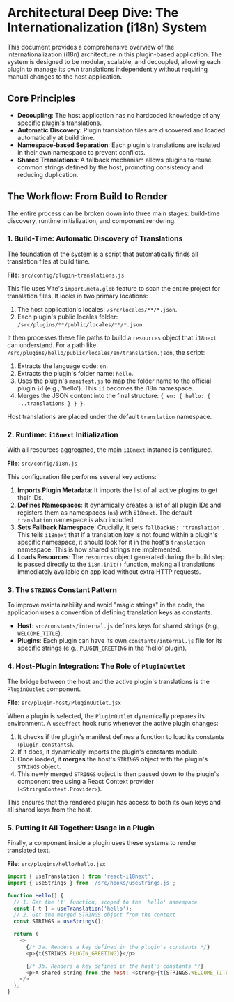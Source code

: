 # Architectural Deep Dive: The Internationalization (i18n) System

This document provides a comprehensive overview of the internationalization (i18n) architecture in this plugin-based application. The system is designed to be modular, scalable, and decoupled, allowing each plugin to manage its own translations independently without requiring manual changes to the host application.

## Core Principles

* **Decoupling**: The host application has no hardcoded knowledge of any specific plugin's translations.
* **Automatic Discovery**: Plugin translation files are discovered and loaded automatically at build time.
* **Namespace-based Separation**: Each plugin's translations are isolated in their own namespace to prevent conflicts.
* **Shared Translations**: A fallback mechanism allows plugins to reuse common strings defined by the host, promoting consistency and reducing duplication.

## The Workflow: From Build to Render

The entire process can be broken down into three main stages: build-time discovery, runtime initialization, and component rendering.

### 1. Build-Time: Automatic Discovery of Translations

The foundation of the system is a script that automatically finds all translation files at build time.

**File**: `src/config/plugin-translations.js`

This file uses Vite's `import.meta.glob` feature to scan the entire project for translation files. It looks in two primary locations:
1.  The host application's locales: `/src/locales/**/*.json`.
2.  Each plugin's public locales folder: `/src/plugins/**/public/locales/**/*.json`.

It then processes these file paths to build a `resources` object that `i18next` can understand. For a path like `/src/plugins/hello/public/locales/en/translation.json`, the script:
1.  Extracts the language code: `en`.
2.  Extracts the plugin's folder name: `hello`.
3.  Uses the plugin's `manifest.js` to map the folder name to the official plugin `id` (e.g., 'hello'). This `id` becomes the i18n namespace.
4.  Merges the JSON content into the final structure: `{ en: { hello: { ...translations } } }`.

Host translations are placed under the default `translation` namespace.

### 2. Runtime: `i18next` Initialization

With all resources aggregated, the main `i18next` instance is configured.

**File**: `src/config/i18n.js`

This configuration file performs several key actions:
1.  **Imports Plugin Metadata**: It imports the list of all active plugins to get their IDs.
2.  **Defines Namespaces**: It dynamically creates a list of all plugin IDs and registers them as namespaces (`ns`) with `i18next`. The default `translation` namespace is also included.
3.  **Sets Fallback Namespace**: Crucially, it sets `fallbackNS: 'translation'`. This tells `i18next` that if a translation key is not found within a plugin's specific namespace, it should look for it in the host's `translation` namespace. This is how shared strings are implemented.
4.  **Loads Resources**: The `resources` object generated during the build step is passed directly to the `i18n.init()` function, making all translations immediately available on app load without extra HTTP requests.

### 3. The `STRINGS` Constant Pattern

To improve maintainability and avoid "magic strings" in the code, the application uses a convention of defining translation keys as constants.

* **Host**: `src/constants/internal.js` defines keys for shared strings (e.g., `WELCOME_TITLE`).
* **Plugins**: Each plugin can have its own `constants/internal.js` file for its specific strings (e.g., `PLUGIN_GREETING` in the 'hello' plugin).

### 4. Host-Plugin Integration: The Role of `PluginOutlet`

The bridge between the host and the active plugin's translations is the `PluginOutlet` component.

**File**: `src/plugin-host/PluginOutlet.jsx`

When a plugin is selected, the `PluginOutlet` dynamically prepares its environment. A `useEffect` hook runs whenever the active plugin changes:
1.  It checks if the plugin's manifest defines a function to load its constants (`plugin.constants`).
2.  If it does, it dynamically imports the plugin's constants module.
3.  Once loaded, it **merges** the host's `STRINGS` object with the plugin's `STRINGS` object.
4.  This newly merged `STRINGS` object is then passed down to the plugin's component tree using a React Context provider (`<StringsContext.Provider>`).

This ensures that the rendered plugin has access to both its own keys and all shared keys from the host.

### 5. Putting It All Together: Usage in a Plugin

Finally, a component inside a plugin uses these systems to render translated text.

**File**: `src/plugins/hello/hello.jsx`

```javascript
import { useTranslation } from 'react-i18next';
import { useStrings } from '/src/hooks/useStrings.js';

function Hello() {
  // 1. Get the 't' function, scoped to the 'hello' namespace
  const { t } = useTranslation('hello');
  // 2. Get the merged STRINGS object from the context
  const STRINGS = useStrings();

  return (
    <>
      {/* 3a. Renders a key defined in the plugin's constants */}
      <p>{t(STRINGS.PLUGIN_GREETING)}</p>

      {/* 3b. Renders a key defined in the host's constants */}
      <p>A shared string from the host: <strong>{t(STRINGS.WELCOME_TITLE)}</strong></p>
    </>
  );
}